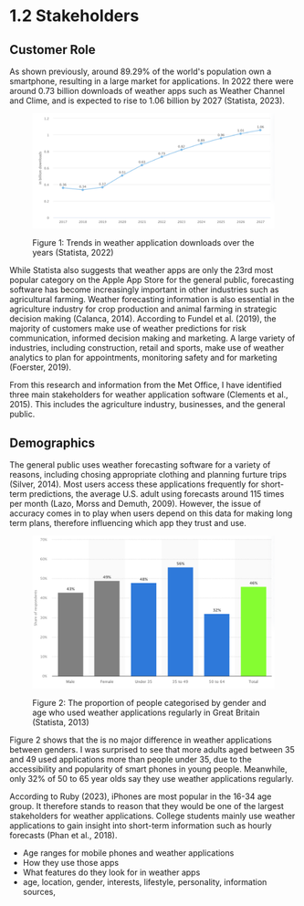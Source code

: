 # 1.2 Stakeholders

## Customer Role

As shown previously, around 89.29% of the world's population own a smartphone, resulting in a large market for applications. In 2022 there were around 0.73 billion downloads of weather apps such as Weather Channel and Clime, and is expected to rise to 1.06 billion by 2027 (Statista, 2023).

<figure><img src="../.gitbook/assets/Downloads of weather forcasting apps (1).png" alt=""><figcaption><p>Figure 1: Trends in weather application downloads over the years (Statista, 2022)</p></figcaption></figure>

While Statista also suggests that weather apps are only the 23rd most popular category on the Apple App Store for the general public, forecasting software has become increasingly important in other industries such as agricultural farming. Weather forecasting information is also essential in the agriculture industry for crop production and animal farming in strategic decision making (Calanca, 2014). According to Fundel et al. (2019), the majority of customers make use of weather predictions for risk communication, informed decision making and marketing. A large variety of industries, including construction, retail and sports, make use of weather analytics to plan for appointments, monitoring safety and for marketing (Foerster, 2019).

From this research and information from the Met Office, I have identified three main stakeholders for weather application software (Clements et al., 2015). This includes the agriculture industry, businesses, and the general public.

## Demographics

The general public uses weather forecasting software for a variety of reasons, including chosing appropriate clothing and planning furture trips (Silver, 2014). Most users access these applications frequently for short-term predictions, the average U.S. adult using forecasts around 115 times per month (Lazo, Morss and Demuth, 2009). However, the issue of accuracy comes in to play when users depend on this data for making long term plans, therefore influencing which app they trust and use.

<figure><img src="../.gitbook/assets/demographics.png" alt=""><figcaption><p>Figure 2: The proportion of people categorised by gender and age who used weather applications regularly in Great Britain (Statista, 2013)</p></figcaption></figure>

Figure 2 shows that the is no major difference in weather applications between genders. I was surprised to see that more adults aged between 35 and 49 used applications more than people under 35, due to the accessibility and popularity of smart phones in young people. Meanwhile, only 32% of 50 to 65 year olds say they use weather applications regularly.&#x20;

According to Ruby (2023), iPhones are most popular in the 16-34 age group. It therefore stands to reason that they would be one of the largest stakeholders for weather applications. College students mainly use weather applications to gain insight into short-term information such as hourly forecasts (Phan et al., 2018).

* Age ranges for mobile phones and weather applications
* How they use those apps
* What features do they look for in weather apps
* age, location, gender, interests, lifestyle, personality, information sources,&#x20;

